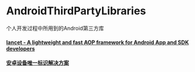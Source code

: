 # AndroidThirdPartyLibraries
个人开发过程中所用到的Android第三方库

#### [lancet - A lightweight and fast AOP framework for Android App and SDK developers](https://github.com/eleme/lancet)

#### [安卓设备唯一标识解决方案](https://github.com/gzu-liyujiang/Android_CN_OAID)
